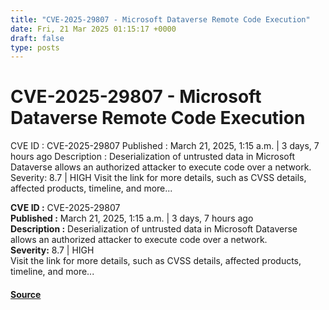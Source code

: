 ```yaml
---
title: "CVE-2025-29807 - Microsoft Dataverse Remote Code Execution"
date: Fri, 21 Mar 2025 01:15:17 +0000
draft: false
type: posts
---
```

# CVE-2025-29807 - Microsoft Dataverse Remote Code Execution





 CVE ID : CVE-2025-29807 Published : March 21, 2025, 1:15 a.m. | 3 days, 7 hours ago Description : Deserialization of untrusted data in Microsoft Dataverse allows an authorized attacker to execute code over a network. Severity: 8.7 | HIGH Visit the link for more details, such as CVSS details, affected products, timeline, and more... 

**CVE ID :** CVE-2025-29807  
**Published :** March 21, 2025, 1:15 a.m. | 3 days, 7 hours ago  
**Description :** Deserialization of untrusted data in Microsoft Dataverse allows an authorized attacker to execute code over a network.  
**Severity:** 8.7 | HIGH  
Visit the link for more details, such as CVSS details, affected products, timeline, and more...

#### [Source](https://cvefeed.io/vuln/detail/CVE-2025-29807)

